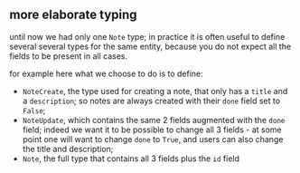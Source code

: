 ## more elaborate typing

until now we had only one `Note` type; in practice it is often useful to define
several several types for the same entity, because you do not expect all the
fields to be present in all cases.

for example here what we choose to do is to define:

- `NoteCreate`, the type used for creating a note, that only has a `title` and a `description`;
  so notes are always created with their `done` field set to `False`;
- `NoteUpdate`, which contains the same 2 fields augmented with the `done` field; indeed we want it to be possible to change all 3 fields - at some point one will want to change `done` to `True`, and users can also change the title and description;
- `Note`, the full type that contains all 3 fields plus the `id` field
